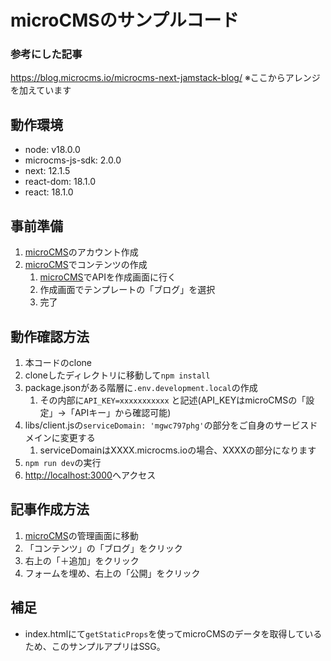 # microCMSのサンプルコード

### 参考にした記事
https://blog.microcms.io/microcms-next-jamstack-blog/
※ここからアレンジを加えています

## 動作環境
- node: v18.0.0
- microcms-js-sdk: 2.0.0
- next: 12.1.5
- react-dom: 18.1.0
- react: 18.1.0

## 事前準備
1. [microCMS](https://microcms.io/)のアカウント作成
2. [microCMS](https://microcms.io/)でコンテンツの作成
   1. [microCMS](https://microcms.io/)でAPIを作成画面に行く
   2. 作成画面でテンプレートの「ブログ」を選択
   3. 完了


## 動作確認方法
1. 本コードのclone
2. cloneしたディレクトリに移動して``` npm install ```
3. package.jsonがある階層に``` .env.development.local ```の作成
   1. その内部に``` API_KEY=xxxxxxxxxxx ``` と記述(API_KEYはmicroCMSの「設定」->「APIキー」から確認可能)
4. libs/client.jsの``` serviceDomain: 'mgwc797phg' ```の部分をご自身のサービスドメインに変更する
   1. serviceDomainはXXXX.microcms.ioの場合、XXXXの部分になります
5. ``` npm run dev ```の実行
6. [http://localhost:3000](http://localhost:3000)へアクセス

## 記事作成方法
1. [microCMS](https://microcms.io/)の管理画面に移動
2. 「コンテンツ」の「ブログ」をクリック
3. 右上の「＋追加」をクリック
4. フォームを埋め、右上の「公開」をクリック

## 補足
- index.htmlにて``` getStaticProps ```を使ってmicroCMSのデータを取得しているため、このサンプルアプリはSSG。
